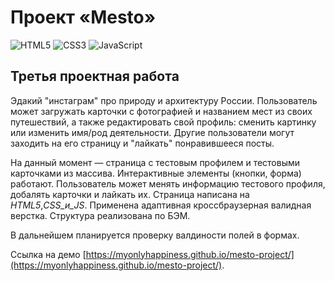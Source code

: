 # Проект «Mesto»
![HTML5](https://img.shields.io/badge/html5-%23E34F26.svg?style=for-the-badge&logo=html5&logoColor=white)
![CSS3](https://img.shields.io/badge/css3-%231572B6.svg?style=for-the-badge&logo=css3&logoColor=white)
![JavaScript](https://img.shields.io/badge/javascript-%23323330.svg?style=for-the-badge&logo=javascript&logoColor=%23F7DF1E)
## Третья проектная работа
Эдакий "инстаграм" про природу и архитектуру России. Пользователь может загружать карточки с фотографией и названием мест из своих путешествий, а также редактировать свой профиль: сменить картинку или изменить имя/род деятельности. Другие пользователи могут заходить на его страницу и "лайкать" понравившееся посты.

На данный момент — страница с тестовым профилем и тестовыми карточками из массива.
Интерактивные элементы (кнопки, форма) работают. Пользователь может менять информацию тестового профиля, добалять карточки и лайкать их.
Страница написана на _HTML5_,_CSS_и_JS_. Применена адаптивная кроссбраузерная валидная верстка. Структура реализована по БЭМ.

В дальнейшем планируется проверку валдиности полей в формах.

Ссылка на демо [https://myonlyhappiness.github.io/mesto-project/](https://myonlyhappiness.github.io/mesto-project/).
